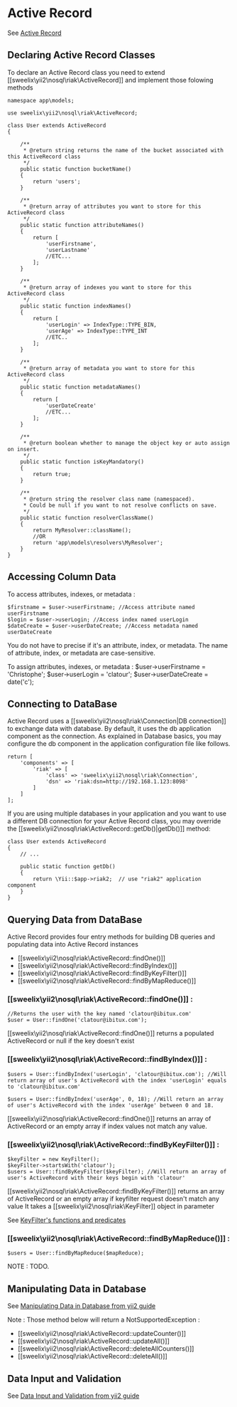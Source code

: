 Active Record
=============

See [Active Record](https://github.com/yiisoft/yii2/blob/master/docs/guide/db-active-record.md#active-record)

Declaring Active Record Classes
------------------------------
To declare an Active Record class you need to extend [[sweelix\yii2\nosql\riak\ActiveRecord]] and implement those folowing methods

	namespace app\models;
	
	use sweelix\yii2\nosql\riak\ActiveRecord;
	
	class User extends ActiveRecord
	{
	
		/**
		 * @return string returns the name of the bucket associated with this ActiveRecord class
		 */
		public static function bucketName()
		{
		    return 'users';
		}
		
		/**
		 * @return array of attributes you want to store for this ActiveRecord class
		 */
		public static function attributeNames()
		{
			return [
				'userFirstname',
				'userLastname'
				//ETC...
			];
		}
		
		/**
		 * @return array of indexes you want to store for this ActiveRecord class
		 */
		public static function indexNames()
		{
			return [
				'userLogin' => IndexType::TYPE_BIN,
				'userAge' => IndexType::TYPE_INT
				//ETC..
			];
		}
	
		/**
		 * @return array of metadata you want to store for this ActiveRecord class
		 */
		public static function metadataNames()
		{
			return [
				'userDateCreate'
				//ETC...
			];
		}
		
		/**
		 * @return boolean whether to manage the object key or auto assign on insert.
		 */
		public static function isKeyMandatory()
		{
			return true;
		}
		
		/**
		 * @return string the resolver class name (namespaced).
		 * Could be null if you want to not resolve conflicts on save. 
		 */
		public static function resolverClassName()
		{
			return MyResolver::className();
			//OR
			return 'app\models\resolvers\MyResolver';
		}
	}

Accessing Column Data
------------------------------
To access attributes, indexes, or metadata :

	$firstname = $user->userFirstname; //Access attribute named userFirstname
	$login = $user->userLogin; //Access index named userLogin
	$dateCreate = $user->userDateCreate; //Access metadata named userDateCreate

You do not have to precise if it's an attribute, index, or metadata.
The name of attribute, index, or metadata are case-sensitive.

To assign attributes, indexes, or metadata : 
	$user->userFirstname = 'Christophe';
	$user->userLogin = 'clatour';
	$user->userDateCreate = date('c');

Connecting to DataBase
------------------------------
Active Record uses a [[sweelix\yii2\nosql\riak\Connection|DB connection]] to exchange data with database. By default, it uses 
the db application component as the connection. As explained in Database basics, you may configure the db 
component in the application configuration file like follows.

	return [
		'components' => [
			'riak' => [
				'class' => 'sweelix\yii2\nosql\riak\Connection',
				'dsn' => 'riak:dsn=http://192.168.1.123:8098'
			]
		]
	];

If you are using multiple databases in your application and you want to use a different DB connection for your Active Record
class, you may override the [[sweelix\yii2\nosql\riak\ActiveRecord::getDb()|getDb()]] method:


	class User extends ActiveRecord
	{
	    // ...
	
	    public static function getDb()
	    {
	        return \Yii::$app->riak2;  // use "riak2" application component
	    }
	}

Querying Data from DataBase
---------------------------

Active Record provides four entry methods for building DB queries and populating data into Active Record instances

* [[sweelix\yii2\nosql\riak\ActiveRecord::findOne()]]
* [[sweelix\yii2\nosql\riak\ActiveRecord::findByIndex()]]
* [[sweelix\yii2\nosql\riak\ActiveRecord::findByKeyFilter()]]
* [[sweelix\yii2\nosql\riak\ActiveRecord::findByMapReduce()]]

### [[sweelix\yii2\nosql\riak\ActiveRecord::findOne()]] :

	//Returns the user with the key named 'clatour@ibitux.com'
	$user = User::findOne('clatour@ibitux.com');

[[sweelix\yii2\nosql\riak\ActiveRecord::findOne()]] returns a populated ActiveRecord or null if the key doesn't exist

### [[sweelix\yii2\nosql\riak\ActiveRecord::findByIndex()]] :

	$users = User::findByIndex('userLogin', 'clatour@ibitux.com'); //Will return array of user's ActiveRecord with the index 'userLogin' equals to 'clatour@ibitux.com'
	
	$users = User::findByIndex('userAge', 0, 18); //Will return an array of user's ActiveRecord with the index 'userAge' between 0 and 18.

[[sweelix\yii2\nosql\riak\ActiveRecord::findOne()]] returns an array of ActiveRecord or an empty array if index values not match any value.

### [[sweelix\yii2\nosql\riak\ActiveRecord::findByKeyFilter()]] :

	$keyFilter = new KeyFilter();
	$keyFilter->startsWith('clatour');
	$users = User::findByKeyFilter($keyFilter); //Will return an array of user's ActiveRecord with their keys begin with 'clatour'

[[sweelix\yii2\nosql\riak\ActiveRecord::findByKeyFilter()]] returns an array of ActiveRecord or an empty array if keyfilter request doesn't match any value
It takes a [[sweelix\yii2\nosql\riak\KeyFilter]] object in parameter

See [KeyFilter's functions and predicates](http://docs.basho.com/riak/latest/dev/references/keyfilters/)

### [[sweelix\yii2\nosql\riak\ActiveRecord::findByMapReduce()]] :

	$users = User::findByMapReduce($mapReduce);

NOTE : TODO.

Manipulating Data in Database
---------------------------

See [Manipulating Data in Database from yii2 guide](https://github.com/yiisoft/yii2/blob/master/docs/guide/db-active-record.md#manipulating-data-in-database)

Note : Those method below will return a NotSupportedException :
 
* [[sweelix\yii2\nosql\riak\ActiveRecord::updateCounter()]]
* [[sweelix\yii2\nosql\riak\ActiveRecord::updateAll()]]
* [[sweelix\yii2\nosql\riak\ActiveRecord::deleteAllCounters()]]
* [[sweelix\yii2\nosql\riak\ActiveRecord::deleteAll()]]

Data Input and Validation
---------------------------

See [Data Input and Validation from yii2 guide](https://github.com/yiisoft/yii2/blob/master/docs/guide/db-active-record.md#data-input-and-validation)
